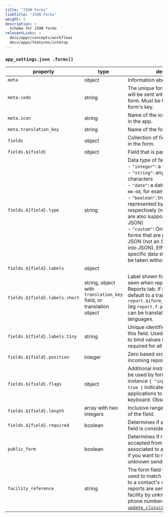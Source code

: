 ```yaml
---
title: "JSON Forms"
linkTitle: "JSON Forms"
weight: 5
description: >
  Schema for JSON forms
relevantLinks: >
  docs/apps/concepts/workflows
  docs/apps/features/interop
---
```


### `app_settings.json .forms[]`

| property | type | description | required |
|---|---|---|---|
| `meta` | object | Information about the report. | yes |
| `meta.code` | string | The unique form identifier, which will be sent with all reports of this form. Must be the same as the form's key. | yes |
| `meta.icon` | string | Name of the icon resource shown in the app. | no |
| `meta.translation_key` | string | Name of the form shown in the app. | no |
| `fields`| object | Collection of field objects included in the form. | yes |
| `fields.${field}` | object | Field that is part of the form. | yes |
| `fields.${field}.type` | string | Data type of field:<br>  - `"integer"`: a whole number<br> - `"string"`: any collection of characters<br> - `"date"`: a date in the format `YYYY-mm-dd`, for example "2019-01-28"<br> - `"boolean"`: true or false, represented by the digit `1` and `0` respectively (native JSON booleans are also supported if sending via JSON)<br> - `"custom"`: Only possible for JSON forms that are passed as actual JSON (not an SMS that gets parsed into JSON). Effectively any non-specific data structure, which will be taken without validation. | yes |
| `fields.${field}.labels` | object | | no |
| `fields.${field}.labels.short` | string, object with `translation_key` field, or translation object | Label shown for field in the app, seen when report is viewed in Reports tab. If missing, label will default to a translation key of `report.${form_name}.${field_name}` (eg `report.f.patient_id`) which can be translated in the app languages. | no |
| `fields.${field}.labels.tiny` | string | Unique identifier within the form for this field. Used in form submission to bind values to fields. Not required for all submission formats. | no |
| `fields.${field}.position` | integer | Zero based order of this field for incoming reports. | no |
| `fields.${field}.flags` | object | Additional instructions that could be used by form renderers. For instance `{ "input_digits_only": true }` indicated to SIM applications to show the number keyboard. Obsolete. | no |
| `fields.${field}.length` | array with two integers | Inclusive range accepted for length of the field. | no |
| `fields.${field}.required` | boolean | Determines if a report without this field is considered valid. | no |
| `public_form` | boolean | Determines if reports will be accepted from phone numbers not associated to a contact. Set to false if you want to reject reports from unknown senders. Default: true. | no |
| `facility_reference` | string | The form field whose value is to be used to match the incoming report to a contact's `rc_code`. Useful when reports are sent on behalf of a facility by unknown or various phone numbers. Requires the [`update_clinics` transition](transitions.md#available-transitions). | no |
